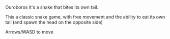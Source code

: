 Ouroboros it's a snake that bites its own tail.

This a classic snake game, with free movement and the ability to eat its own tail (and spawn the head on the opposite side)

Arrows/WASD to move